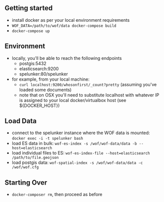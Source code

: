 ## Getting started
* install docker as per your local environment requirements
* `WOF_DATA=/path/to/wof/data docker-compose build`
* `docker-compose up`

## Environment
* locally, you'll be able to reach the following endpoints
  * postgis:5432
  * elasticsearch:9200
  * spelunker:80/spelunker
* for example, from your local machine:
  * `curl localhost:9200/whosonfirst/_count?pretty` (assuming you've loaded some documents)
  * note that on OSX you'll need to substitute localhost with whatever IP is assigned to your local docker/virtualbox host (see ${DOCKER_HOST})

## Load Data
* connect to the spelunker instance where the WOF data is mounted: `docker exec -i -t spelunker bash`
* load ES data in bulk: `wof-es-index -s /wof/wof-data/data -b --host=elasticsearch`
* load individual files to ES: `wof-es-index-file --host=elasticsearch /path/to/file.geojson`
* load postgis data: `wof-spatial-index -s /wof/wof-data/data -c /wof/wof.cfg`

## Starting Over
* `docker-composer rm`, then proceed as before
